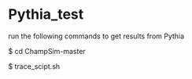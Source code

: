 # Pythia_test
run the following commands to get results from Pythia

$ cd ChampSim-master

$ trace_scipt.sh
